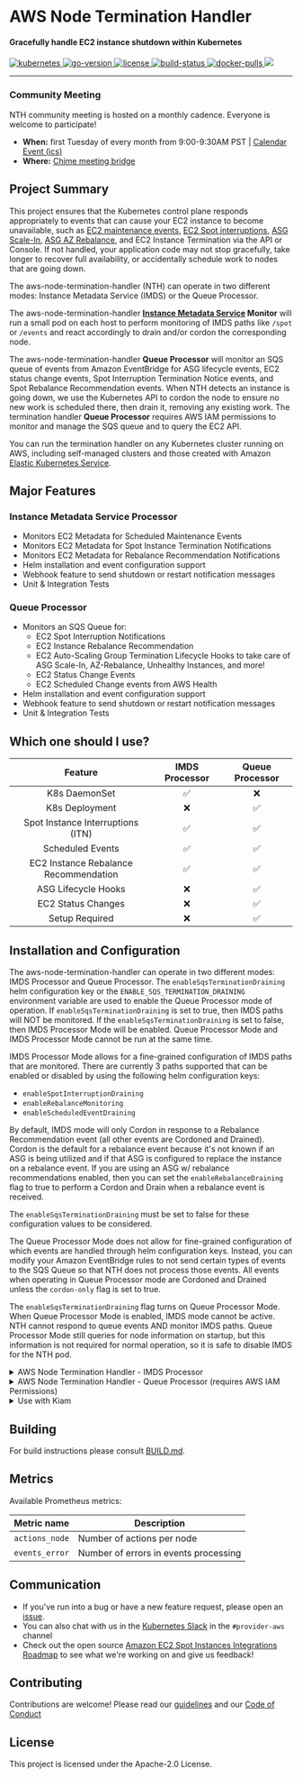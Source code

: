 <h1>AWS Node Termination Handler</h1>

<h4>Gracefully handle EC2 instance shutdown within Kubernetes</h4>

<p>
  <a href="https://github.com/kubernetes/kubernetes/releases">
    <img src="https://img.shields.io/badge/Kubernetes-%3E%3D%201.18-brightgreen" alt="kubernetes">
  </a>
  <a href="https://golang.org/doc/go1.16">
    <img src="https://img.shields.io/github/go-mod/go-version/aws/aws-node-termination-handler?color=blueviolet" alt="go-version">
  </a>
  <a href="https://opensource.org/licenses/Apache-2.0">
    <img src="https://img.shields.io/badge/License-Apache%202.0-ff69b4.svg" alt="license">
  </a>
  <a href="https://codecov.io/gh/aws/aws-node-termination-handler">
    <img src="https://img.shields.io/codecov/c/github/aws/aws-node-termination-handler" alt="build-status">
  </a>
  <a href="https://gallery.ecr.aws/aws-ec2/aws-node-termination-handler">
    <img src="https://img.shields.io/docker/pulls/amazon/aws-node-termination-handler" alt="docker-pulls">
  </a>
    <a href="https://github.com/aws/aws-node-termination-handler/workflows">
    <img src="https://img.shields.io/github/workflow/status/aws/aws-node-termination-handler/Build%20and%20Test?label=Builds%20%26%20Tests">
  </a>
</p>

<div>
<hr>
</div>

### Community Meeting
NTH community meeting is hosted on a monthly cadence. Everyone is welcome to participate!
* **When:** first Tuesday of every month from 9:00-9:30AM PST | [Calendar Event (ics)](https://raw.githubusercontent.com/aws/aws-node-termination-handler/main/assets/nth-community-meeting.ics)
* **Where:** [Chime meeting bridge](https://chime.aws/6502066216)


## Project Summary

This project ensures that the Kubernetes control plane responds appropriately to events that can cause your EC2 instance to become unavailable, such as [EC2 maintenance events](https://docs.aws.amazon.com/AWSEC2/latest/UserGuide/monitoring-instances-status-check_sched.html), [EC2 Spot interruptions](https://docs.aws.amazon.com/AWSEC2/latest/UserGuide/spot-interruptions.html), [ASG Scale-In](https://docs.aws.amazon.com/autoscaling/ec2/userguide/AutoScalingGroupLifecycle.html#as-lifecycle-scale-in), [ASG AZ Rebalance](https://docs.aws.amazon.com/autoscaling/ec2/userguide/auto-scaling-benefits.html#AutoScalingBehavior.InstanceUsage), and EC2 Instance Termination via the API or Console.  If not handled, your application code may not stop gracefully, take longer to recover full availability, or accidentally schedule work to nodes that are going down.

The aws-node-termination-handler (NTH) can operate in two different modes: Instance Metadata Service (IMDS) or the Queue Processor.

The aws-node-termination-handler **[Instance Metadata Service](https://docs.aws.amazon.com/AWSEC2/latest/UserGuide/ec2-instance-metadata.html) Monitor** will run a small pod on each host to perform monitoring of IMDS paths like `/spot` or `/events` and react accordingly to drain and/or cordon the corresponding node.

The aws-node-termination-handler **Queue Processor** will monitor an SQS queue of events from Amazon EventBridge for ASG lifecycle events, EC2 status change events, Spot Interruption Termination Notice events, and Spot Rebalance Recommendation events. When NTH detects an instance is going down, we use the Kubernetes API to cordon the node to ensure no new work is scheduled there, then drain it, removing any existing work. The termination handler **Queue Processor** requires AWS IAM permissions to monitor and manage the SQS queue and to query the EC2 API.

You can run the termination handler on any Kubernetes cluster running on AWS, including self-managed clusters and those created with Amazon [Elastic Kubernetes Service](https://docs.aws.amazon.com/eks/latest/userguide/what-is-eks.html).

## Major Features

### Instance Metadata Service Processor
- Monitors EC2 Metadata for Scheduled Maintenance Events
- Monitors EC2 Metadata for Spot Instance Termination Notifications
- Monitors EC2 Metadata for Rebalance Recommendation Notifications
- Helm installation and event configuration support
- Webhook feature to send shutdown or restart notification messages
- Unit & Integration Tests

### Queue Processor
- Monitors an SQS Queue for:
   - EC2 Spot Interruption Notifications
   - EC2 Instance Rebalance Recommendation
   - EC2 Auto-Scaling Group Termination Lifecycle Hooks to take care of ASG Scale-In, AZ-Rebalance, Unhealthy Instances, and more!
   - EC2 Status Change Events
   - EC2 Scheduled Change events from AWS Health
- Helm installation and event configuration support
- Webhook feature to send shutdown or restart notification messages
- Unit & Integration Tests

## Which one should I use?
|                Feature                | IMDS Processor | Queue Processor |
| :-----------------------------------: | :------------: | :-------------: |
|             K8s DaemonSet             |       ✅        |        ❌        |
|            K8s Deployment             |       ❌        |        ✅        |
|   Spot Instance Interruptions (ITN)   |       ✅        |        ✅        |
|           Scheduled Events            |       ✅        |        ✅        |
| EC2 Instance Rebalance Recommendation |       ✅        |        ✅        |
|          ASG Lifecycle Hooks          |       ❌        |        ✅        |
|          EC2 Status Changes           |       ❌        |        ✅        |
|            Setup Required             |       ❌        |        ✅        |


## Installation and Configuration

The aws-node-termination-handler can operate in two different modes: IMDS Processor and Queue Processor. The `enableSqsTerminationDraining` helm configuration key or the `ENABLE_SQS_TERMINATION_DRAINING` environment variable are used to enable the Queue Processor mode of operation. If `enableSqsTerminationDraining` is set to true, then IMDS paths will NOT be monitored. If the `enableSqsTerminationDraining` is set to false, then IMDS Processor Mode will be enabled. Queue Processor Mode and IMDS Processor Mode cannot be run at the same time.

IMDS Processor Mode allows for a fine-grained configuration of IMDS paths that are monitored. There are currently 3 paths supported that can be enabled or disabled by using the following helm configuration keys:
 - `enableSpotInterruptionDraining`
 - `enableRebalanceMonitoring`
 - `enableScheduledEventDraining`

By default, IMDS mode will only Cordon in response to a Rebalance Recommendation event (all other events are Cordoned and Drained). Cordon is the default for a rebalance event because it's not known if an ASG is being utilized and if that ASG is configured to replace the instance on a rebalance event. If you are using an ASG w/ rebalance recommendations enabled, then you can set the `enableRebalanceDraining` flag to true to perform a Cordon and Drain when a rebalance event is received.

The `enableSqsTerminationDraining` must be set to false for these configuration values to be considered.

The Queue Processor Mode does not allow for fine-grained configuration of which events are handled through helm configuration keys. Instead, you can modify your Amazon EventBridge rules to not send certain types of events to the SQS Queue so that NTH does not process those events. All events when operating in Queue Processor mode are Cordoned and Drained unless the `cordon-only` flag is set to true.


The `enableSqsTerminationDraining` flag turns on Queue Processor Mode. When Queue Processor Mode is enabled, IMDS mode cannot be active. NTH cannot respond to queue events AND monitor IMDS paths. Queue Processor Mode still queries for node information on startup, but this information is not required for normal operation, so it is safe to disable IMDS for the NTH pod.

<details opened>
<summary>AWS Node Termination Handler - IMDS Processor</summary>
<br>

### Installation and Configuration

The termination handler DaemonSet installs into your cluster a [ServiceAccount](https://kubernetes.io/docs/tasks/configure-pod-container/configure-service-account/), [ClusterRole](https://kubernetes.io/docs/reference/access-authn-authz/rbac/), [ClusterRoleBinding](https://kubernetes.io/docs/reference/access-authn-authz/rbac/), and a [DaemonSet](https://kubernetes.io/docs/concepts/workloads/controllers/daemonset/). All four of these Kubernetes constructs are required for the termination handler to run properly.


#### Kubectl Apply

You can use kubectl to directly add all of the above resources with the default configuration into your cluster.

```
kubectl apply -f https://github.com/aws/aws-node-termination-handler/releases/download/v1.16.2/all-resources.yaml
```

For a full list of releases and associated artifacts see our [releases page](https://github.com/aws/aws-node-termination-handler/releases).

#### Helm

The easiest way to configure the various options of the termination handler is via [helm](https://helm.sh/).  The chart for this project is hosted in the [eks-charts](https://github.com/aws/eks-charts) repository.

To get started you need to add the eks-charts repo to helm

```
helm repo add eks https://aws.github.io/eks-charts
```

Once that is complete you can install the termination handler. We've provided some sample setup options below.

Zero Config:

```sh
helm upgrade --install aws-node-termination-handler \
  --namespace kube-system \
  eks/aws-node-termination-handler
```

Enabling Features:

```
helm upgrade --install aws-node-termination-handler \
  --namespace kube-system \
  --set enableSpotInterruptionDraining="true" \
  --set enableRebalanceMonitoring="true" \
  --set enableScheduledEventDraining="false" \
  eks/aws-node-termination-handler
```

The `enable*` configuration flags above enable or disable IMDS monitoring paths.

Running Only On Specific Nodes:

```
helm upgrade --install aws-node-termination-handler \
  --namespace kube-system \
  --set nodeSelector.lifecycle=spot \
  eks/aws-node-termination-handler
```

Webhook Configuration:

```
helm upgrade --install aws-node-termination-handler \
  --namespace kube-system \
  --set webhookURL=https://hooks.slack.com/services/YOUR/SLACK/URL \
  eks/aws-node-termination-handler
```

Alternatively, pass Webhook URL as a Secret:

```
WEBHOOKURL_LITERAL="webhookurl=https://hooks.slack.com/services/YOUR/SLACK/URL"

kubectl create secret -n kube-system generic webhooksecret --from-literal=$WEBHOOKURL_LITERAL
```
```
helm upgrade --install aws-node-termination-handler \
  --namespace kube-system \
  --set webhookURLSecretName=webhooksecret \
  eks/aws-node-termination-handler
```

For a full list of configuration options see our [Helm readme](https://github.com/aws/eks-charts/tree/master/stable/aws-node-termination-handler).

</details>


<details closed>
<summary>AWS Node Termination Handler - Queue Processor (requires AWS IAM Permissions)</summary>

<br>

### Infrastructure Setup

The termination handler deployment requires some infrastructure to be setup before deploying the application. You'll need the following AWS infrastructure components:

1. Amazon Simple Queue Service (SQS) Queue
2. AutoScaling Group Termination Lifecycle Hook
3. Amazon EventBridge Rule
4. IAM Role for the aws-node-termination-handler Queue Processing Pods

#### 1. Create an SQS Queue:

Here is the AWS CLI command to create an SQS queue to hold termination events from ASG and EC2, although this should really be configured via your favorite infrastructure-as-code tool like CloudFormation or Terraform (template describing these resources can be found [here](docs/cfn-template.yaml)):

```
## Queue Policy
$ QUEUE_POLICY=$(cat <<EOF
{
    "Version": "2012-10-17",
    "Id": "MyQueuePolicy",
    "Statement": [{
        "Effect": "Allow",
        "Principal": {
            "Service": ["events.amazonaws.com", "sqs.amazonaws.com"]
        },
        "Action": "sqs:SendMessage",
        "Resource": [
            "arn:aws:sqs:${AWS_REGION}:${ACCOUNT_ID}:${SQS_QUEUE_NAME}"
        ]
    }]
}
EOF
)

## make sure the queue policy is valid JSON
$ echo "$QUEUE_POLICY" | jq .

## Save queue attributes to a temp file
$ cat << EOF > /tmp/queue-attributes.json
{
  "MessageRetentionPeriod": "300",
  "Policy": "$(echo $QUEUE_POLICY | sed 's/\"/\\"/g' | tr -d -s '\n' " ")"
}
EOF

$ aws sqs create-queue --queue-name "${SQS_QUEUE_NAME}" --attributes file:///tmp/queue-attributes.json
```

If you are sending Lifecycle termination events from ASG directly to SQS, instead of through EventBridge, then you will also need to create an IAM service role to give Amazon EC2 Auto Scaling access to your SQS queue. Please follow [these linked instructions to create the IAM service role: link.](https://docs.aws.amazon.com/autoscaling/ec2/userguide/configuring-lifecycle-hook-notifications.html#sqs-notifications)
Note the ARNs for the SQS queue and the associated IAM role for Step 2.

There are some caveats when using [server side encryption with SQS](https://docs.aws.amazon.com/AWSSimpleQueueService/latest/SQSDeveloperGuide/sqs-server-side-encryption.html):
* using [SSE-KMS](https://docs.aws.amazon.com/AWSSimpleQueueService/latest/SQSDeveloperGuide/sqs-configure-sse-existing-queue.html) with a [customer managed key](https://docs.aws.amazon.com/kms/latest/developerguide/concepts.html#key-mgmt) requires [changing the KMS key policy](https://docs.aws.amazon.com/eventbridge/latest/userguide/eb-troubleshooting.html#eb-sqs-encrypted) to allow EventBridge to publish events to SQS.
* using [SSE-KMS](https://docs.aws.amazon.com/AWSSimpleQueueService/latest/SQSDeveloperGuide/sqs-configure-sse-existing-queue.html) with an [AWS managed key](https://docs.aws.amazon.com/kms/latest/developerguide/concepts.html#key-mgmt) is not supported as the KMS key policy can't be updated to allow EventBridge to publish events to SQS.
* using [SSE-SQS](https://docs.aws.amazon.com/AWSSimpleQueueService/latest/SQSDeveloperGuide/sqs-configure-sqs-sse-queue.html) doesn't require extra setup and works out of the box as SQS queues without encryption at rest.

#### 2. Setup a Termination Lifecycle Hook on an ASG:

Here is the AWS CLI command to create a termination lifecycle hook on an existing ASG when using EventBridge, although this should really be configured via your favorite infrastructure-as-code tool like CloudFormation or Terraform:

```
$ aws autoscaling put-lifecycle-hook \
  --lifecycle-hook-name=my-k8s-term-hook \
  --auto-scaling-group-name=my-k8s-asg \
  --lifecycle-transition=autoscaling:EC2_INSTANCE_TERMINATING \
  --default-result=CONTINUE \
  --heartbeat-timeout=300
```

If you want to avoid using EventBridge and instead send ASG Lifecycle events directly to SQS, instead use the following command, using the ARNs from Step 1:

```
$ aws autoscaling put-lifecycle-hook \
  --lifecycle-hook-name=my-k8s-term-hook \
  --auto-scaling-group-name=my-k8s-asg \
  --lifecycle-transition=autoscaling:EC2_INSTANCE_TERMINATING \
  --default-result=CONTINUE \
  --heartbeat-timeout=300 \
  --notification-target-arn <your test queue ARN here> \
  --role-arn <your SQS access role ARN here>
```

#### 3. Tag the ASGs:

By default the aws-node-termination-handler will only manage terminations for ASGs tagged w/ `key=aws-node-termination-handler/managed`

```
$ aws autoscaling create-or-update-tags \
  --tags ResourceId=my-auto-scaling-group,ResourceType=auto-scaling-group,Key=aws-node-termination-handler/managed,Value=,PropagateAtLaunch=true
```

The value of the key does not matter.

This functionality is helpful in accounts where there are ASGs that do not run kubernetes nodes or you do not want aws-node-termination-handler to manage their termination lifecycle.
However, if your account is dedicated to ASGs for your kubernetes cluster, then you can turn off the ASG tag check by setting the flag `--check-asg-tag-before-draining=false` or environment variable `CHECK_ASG_TAG_BEFORE_DRAINING=false`.

You can also control what resources NTH manages by adding the resource ARNs to your Amazon EventBridge rules.

Take a look at the docs on how to create rules that only manage certain ASGs [here](https://docs.aws.amazon.com/autoscaling/ec2/userguide/cloud-watch-events.html).

See all the different events docs [here](https://docs.aws.amazon.com/eventbridge/latest/userguide/event-types.html#auto-scaling-event-types).

#### 4. Create Amazon EventBridge Rules

You may skip this step if sending events from ASG to SQS directly.

Here are AWS CLI commands to create Amazon EventBridge rules so that ASG termination events, Spot Interruptions, Instance state changes, Rebalance Recommendations, and AWS Health Scheduled Changes are sent to the SQS queue created in the previous step. This should really be configured via your favorite infrastructure-as-code tool like CloudFormation or Terraform (template describing these resources can be found [here](docs/cfn-template.yaml)):

```
$ aws events put-rule \
  --name MyK8sASGTermRule \
  --event-pattern "{\"source\":[\"aws.autoscaling\"],\"detail-type\":[\"EC2 Instance-terminate Lifecycle Action\"]}"

$ aws events put-targets --rule MyK8sASGTermRule \
  --targets "Id"="1","Arn"="arn:aws:sqs:us-east-1:123456789012:MyK8sTermQueue"

$ aws events put-rule \
  --name MyK8sSpotTermRule \
  --event-pattern "{\"source\": [\"aws.ec2\"],\"detail-type\": [\"EC2 Spot Instance Interruption Warning\"]}"

$ aws events put-targets --rule MyK8sSpotTermRule \
  --targets "Id"="1","Arn"="arn:aws:sqs:us-east-1:123456789012:MyK8sTermQueue"

$ aws events put-rule \
  --name MyK8sRebalanceRule \
  --event-pattern "{\"source\": [\"aws.ec2\"],\"detail-type\": [\"EC2 Instance Rebalance Recommendation\"]}"

$ aws events put-targets --rule MyK8sRebalanceRule \
  --targets "Id"="1","Arn"="arn:aws:sqs:us-east-1:123456789012:MyK8sTermQueue"

$ aws events put-rule \
  --name MyK8sInstanceStateChangeRule \
  --event-pattern "{\"source\": [\"aws.ec2\"],\"detail-type\": [\"EC2 Instance State-change Notification\"]}"

$ aws events put-targets --rule MyK8sInstanceStateChangeRule \
  --targets "Id"="1","Arn"="arn:aws:sqs:us-east-1:123456789012:MyK8sTermQueue"

$ aws events put-rule \
  --name MyK8sScheduledChangeRule \
  --event-pattern "{\"source\": [\"aws.health\"],\"detail-type\": [\"AWS Health Event\"],\"detail\": {\"service\": [\"EC2\"],\"eventTypeCategory\": [\"scheduledChange\"]}}"

$ aws events put-targets --rule MyK8sScheduledChangeRule \
  --targets "Id"="1","Arn"="arn:aws:sqs:us-east-1:123456789012:MyK8sTermQueue"
```

#### 5. Create an IAM Role for the Pods

There are many different ways to allow the aws-node-termination-handler pods to assume a role:

1. [Amazon EKS IAM Roles for Service Accounts](https://docs.aws.amazon.com/eks/latest/userguide/iam-roles-for-service-accounts.html)
2. [IAM Instance Profiles for EC2](https://docs.aws.amazon.com/IAM/latest/UserGuide/id_roles_use_switch-role-ec2_instance-profiles.html)
3. [Kiam](https://github.com/uswitch/kiam)
4. [kube2iam](https://github.com/jtblin/kube2iam)

IAM Policy for aws-node-termination-handler Deployment:

```
{
    "Version": "2012-10-17",
    "Statement": [
        {
            "Effect": "Allow",
            "Action": [
                "autoscaling:CompleteLifecycleAction",
                "autoscaling:DescribeAutoScalingInstances",
                "autoscaling:DescribeTags",
                "ec2:DescribeInstances",
                "sqs:DeleteMessage",
                "sqs:ReceiveMessage"
            ],
            "Resource": "*"
        }
    ]
}
```

### Installation

#### Helm

The easiest and most commonly used method to configure the termination handler is via [helm](https://helm.sh/).  The chart for this project is hosted in the [eks-charts](https://github.com/aws/eks-charts) repository.

To get started you need to add the eks-charts repo to helm

```
helm repo add eks https://aws.github.io/eks-charts
```

Once that is complete you can install the termination handler. We've provided some sample setup options below.

Minimal Config:

```sh
helm upgrade --install aws-node-termination-handler \
  --namespace kube-system \
  --set enableSqsTerminationDraining=true \
  --set queueURL=https://sqs.us-east-1.amazonaws.com/0123456789/my-term-queue \
  eks/aws-node-termination-handler
```

Webhook Configuration:

```
helm upgrade --install aws-node-termination-handler \
  --namespace kube-system \
  --set enableSqsTerminationDraining=true \
  --set queueURL=https://sqs.us-east-1.amazonaws.com/0123456789/my-term-queue \
  --set webhookURL=https://hooks.slack.com/services/YOUR/SLACK/URL \
  eks/aws-node-termination-handler
```

Alternatively, pass Webhook URL as a Secret:

```
WEBHOOKURL_LITERAL="webhookurl=https://hooks.slack.com/services/YOUR/SLACK/URL"

kubectl create secret -n kube-system generic webhooksecret --from-literal=$WEBHOOKURL_LITERAL
```
```
helm upgrade --install aws-node-termination-handler \
  --namespace kube-system \
  --set enableSqsTerminationDraining=true \
  --set queueURL=https://sqs.us-east-1.amazonaws.com/0123456789/my-term-queue \
  --set webhookURLSecretName=webhooksecret \
  eks/aws-node-termination-handler
```

For a full list of configuration options see our [Helm readme](https://github.com/aws/eks-charts/tree/master/stable/aws-node-termination-handler).

#### Kubectl Apply

Queue Processor needs an **sqs queue url** to function; therefore, manifest changes are **REQUIRED** before using kubectl to directly add all of the above resources into your cluster.

Minimal Config:

```
curl -L https://github.com/aws/aws-node-termination-handler/releases/download/v1.16.2/all-resources-queue-processor.yaml -o all-resources-queue-processor.yaml
<open all-resources-queue-processor.yaml and update QUEUE_URL value>
kubectl apply -f ./all-resources-queue-processor.yaml
```

For a full list of releases and associated artifacts see our [releases page](https://github.com/aws/aws-node-termination-handler/releases).

</details>


<details close>
<summary>Use with Kiam</summary>
<br>

## Use with Kiam

If you are using IMDS mode which defaults to `hostNetworking: true`, or if you are using queue-processor mode, then this section does not apply. The configuration below only needs to be used if you are explicitly changing NTH IMDS mode to `hostNetworking: false` .

To use the termination handler alongside [Kiam](https://github.com/uswitch/kiam) requires some extra configuration on Kiam's end.
By default Kiam will block all access to the metadata address, so you need to make sure it passes through the requests the termination handler relies on.

To add a whitelist configuration, use the following fields in the Kiam Helm chart values:

```
agent.whiteListRouteRegexp: '^\/latest\/meta-data\/(spot\/instance-action|events\/maintenance\/scheduled|instance-(id|type)|public-(hostname|ipv4)|local-(hostname|ipv4)|placement\/availability-zone)|\/latest\/dynamic\/instance-identity\/document$'
```
Or just pass it as an argument to the kiam agents:

```
kiam agent --whitelist-route-regexp='^\/latest\/meta-data\/(spot\/instance-action|events\/maintenance\/scheduled|instance-(id|type)|public-(hostname|ipv4)|local-(hostname|ipv4)|placement\/availability-zone)|\/latest\/dynamic\/instance-identity\/document$'
```

## Metadata endpoints
The termination handler relies on the following metadata endpoints to function properly:

```
/latest/dynamic/instance-identity/document
/latest/meta-data/spot/instance-action
/latest/meta-data/events/recommendations/rebalance
/latest/meta-data/events/maintenance/scheduled
/latest/meta-data/instance-id
/latest/meta-data/instance-life-cycle
/latest/meta-data/instance-type
/latest/meta-data/public-hostname
/latest/meta-data/public-ipv4
/latest/meta-data/local-hostname
/latest/meta-data/local-ipv4
/latest/meta-data/placement/availability-zone
```

</details>

## Building
For build instructions please consult [BUILD.md](./BUILD.md).

## Metrics
Available Prometheus metrics:

| Metric name    | Description                           |
| -------------- | ------------------------------------- |
| `actions_node` | Number of actions per node            |
| `events_error` | Number of errors in events processing |


## Communication
* If you've run into a bug or have a new feature request, please open an [issue](https://github.com/aws/aws-node-termination-handler/issues/new).
* You can also chat with us in the [Kubernetes Slack](https://kubernetes.slack.com) in the `#provider-aws` channel
* Check out the open source [Amazon EC2 Spot Instances Integrations Roadmap](https://github.com/aws/ec2-spot-instances-integrations-roadmap) to see what we're working on and give us feedback!

##  Contributing
Contributions are welcome! Please read our [guidelines](https://github.com/aws/aws-node-termination-handler/blob/main/CONTRIBUTING.md) and our [Code of Conduct](https://github.com/aws/aws-node-termination-handler/blob/main/CODE_OF_CONDUCT.md)

## License
This project is licensed under the Apache-2.0 License.

